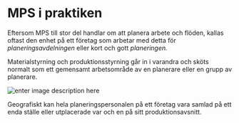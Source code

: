 #  MPS i praktiken

Eftersom MPS till stor del handlar om att planera arbete och flöden, kallas oftast den enhet på ett företag som arbetar med detta för _planeringsavdelningen_ eller kort och gott _planeringen._

Materialstyrning och produktionsstyrning går in i varandra och sköts normalt som ett gemensamt arbetsområde av en planerare eller en grupp av planerare.

![enter image description here](https://lernia.itslearning.com/data/1821/C33238/Bilder/Produktionsteknik%20&%20Ekonomi/praktiken.JPG)

Geografiskt kan hela planeringspersonalen på ett företag vara samlad på ett enda ställe eller utplacerade var och en på sitt produktionsavsnitt.
